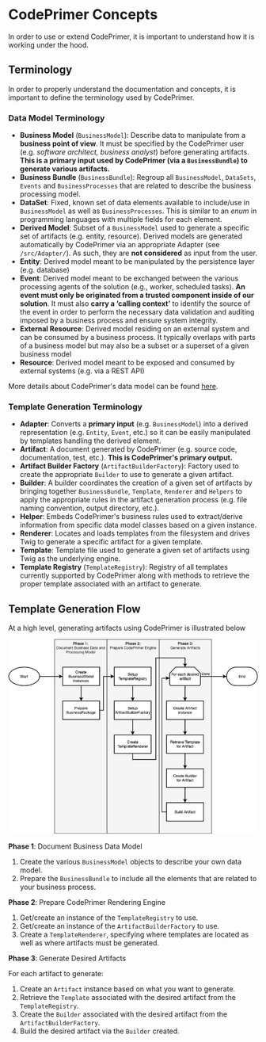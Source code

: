 # CodePrimer Concepts
In order to use or extend CodePrimer, it is important to understand how it is working under the hood.

## Terminology
In order to properly understand the documentation and concepts, it is important to define the terminology used by CodePrimer.

### Data Model Terminology
- **Business Model** (`BusinessModel`): Describe data to manipulate from a **business point of view**. It must be specified by the CodePrimer user (e.g. *software architect, business analyst*) before generating artifacts. **This is a primary input used by CodePrimer (via a `BusinessBundle`) to generate various artifacts.** 
- **Business Bundle** (`BusinessBundle`): Regroup all `BusinessModel`, `DataSets`, `Events` and `BusinessProcesses` that are related to describe the business processing model. 
- **DataSet**: Fixed, known set of data elements available to include/use in `BusinessModel` as well as `BusinessProcesses`. This is similar to an *enum* in programming languages with multiple fields for each element.
- **Derived Model**: Subset of a `BusinessModel` used to generate a specific set of artifacts (e.g. entity, resource). Derived models are generated automatically by CodePrimer via an appropriate Adapter (see `/src/Adapter/`). As such, they are **not considered** as input from the user.  
- **Entity**: Derived model meant to be manipulated by the persistence layer (e.g. database)
- **Event**: Derived model meant to be exchanged between the various processing agents of the solution (e.g., worker, scheduled tasks). **An event must only be originated from a trusted component inside of our solution**. It must also **carry a ‘calling context’** to identify the source of the event in order to perform the necessary data validation and auditing imposed by a business process and ensure system integrity.
- **External Resource**: Derived model residing on an external system and can be consumed by a business process. It typically overlaps with parts of a business model but may also be a subset or a superset of a given business model
- **Resource**: Derived model meant to be exposed and consumed by external systems (e.g. via a REST API)

More details about CodePrimer's data model can be found [here](./DataModel.md).

### Template Generation Terminology
- **Adapter**: Converts a **primary input** (e.g. `BusinessModel`) into a derived representation (e.g. `Entity`, `Event`, etc.) so it can be easily manipulated by templates handling the derived element.
- **Artifact**: A document generated by CodePrimer (e.g. source code, documentation, test, etc.). **This is CodePrimer's primary output.**
- **Artifact Builder Factory** (`ArtifactBuilderFactory`): Factory used to create the appropriate `Builder` to use to generate a given artifact. 
- **Builder**: A builder coordinates the creation of a given set of artifacts by bringing together `BusinessBundle`, `Template`, `Renderer` and `Helpers` to apply the appropriate rules in the artifact generation process (e.g. file naming convention, output directory, etc.).
- **Helper**: Embeds CodePrimer's business rules used to extract/derive information from specific data model classes based on a given instance.
- **Renderer**: Locates and loads templates from the filesystem and drives Twig to generate a specific artifact for a given template.
- **Template**: Template file used to generate a given set of artifacts using Twig as the underlying engine.
- **Template Registry** (`TemplateRegistry`): Registry of all templates currently supported by CodePrimer along with methods to retrieve the proper template associated with an artifact to generate.

## Template Generation Flow
At a high level, generating artifacts using CodePrimer is illustrated below

![CodePrimer Template Generation Process](./images/CodePrimer-TemplateGenerationProcess.png)

**Phase 1**: Document Business Data Model
1. Create the various `BusinessModel` objects to describe your own data model.
2. Prepare the `BusinessBundle` to include all the elements that are related to your business process.

**Phase 2**: Prepare CodePrimer Rendering Engine 
1. Get/create an instance of the `TemplateRegistry` to use.
2. Get/create an instance of the `ArtifactBuilderFactory` to use.
3. Create a `TemplateRenderer`, specifying where templates are located as well as where artifacts must be generated.

**Phase 3**: Generate Desired Artifacts

For each artifact to generate:
1. Create an `Artifact` instance based on what you want to generate.
2. Retrieve the `Template` associated with the desired artifact from the `TemplateRegistry`.
3. Create the `Builder` associated with the desired artifact from the `ArtifactBuilderFactory`.
4. Build the desired artifact via the `Builder` created.